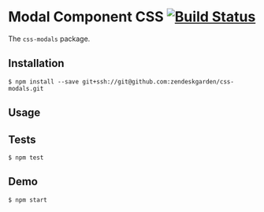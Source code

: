 # Modal Component CSS [![Build Status](https://travis-ci.com/zendeskgarden/css-modals.svg?token=dDt9s6smCMgz269xNbpz&branch=master)](https://travis-ci.com/zendeskgarden/css-modals)

The `css-modals` package.

## Installation

    $ npm install --save git+ssh://git@github.com:zendeskgarden/css-modals.git

## Usage


## Tests

    $ npm test

## Demo

    $ npm start
